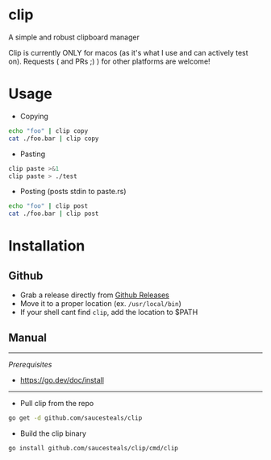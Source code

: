 # clip

A simple and robust clipboard manager

Clip is currently ONLY for macos (as it's what I use and can actively test on). Requests ( and PRs ;) ) for other platforms are welcome!

# Usage

- Copying

```sh
echo "foo" | clip copy
cat ./foo.bar | clip copy
```

- Pasting

```sh
clip paste >&1
clip paste > ./test
```

- Posting (posts stdin to paste.rs)

```sh
echo "foo" | clip post
cat ./foo.bar | clip post
```

# Installation

## Github

- Grab a release directly from [Github Releases](https://github.com/saucesteals/clip/releases)
- Move it to a proper location (ex. `/usr/local/bin`)
- If your shell cant find `clip`, add the location to $PATH

## Manual

---

_Prerequisites_

- https://go.dev/doc/install

---

- Pull clip from the repo

```sh
go get -d github.com/saucesteals/clip
```

- Build the clip binary

```sh
go install github.com/saucesteals/clip/cmd/clip
```
